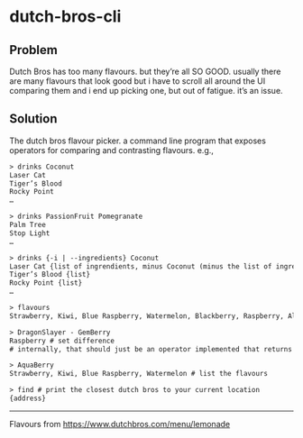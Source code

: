 # dutch-bros-cli

## Problem

Dutch Bros has too many flavours. but they’re all SO GOOD. usually there are many flavours that look good but i have to scroll all around the UI comparing them and i end up picking one, but out of fatigue. it’s an issue.

## Solution

The dutch bros flavour picker. a command line program that exposes operators for comparing and contrasting flavours. e.g.,

```txt
> drinks Coconut
Laser Cat
Tiger’s Blood
Rocky Point
…
```

```txt
> drinks PassionFruit Pomegranate
Palm Tree
Stop Light
…
```

```txt
> drinks {-i | --ingredients} Coconut
Laser Cat {list of ingrendients, minus Coconut (minus the list of ingredients specified, to show the difference. formatted as a nice table.}
Tiger’s Blood {list}
Rocky Point {list}
…
```

```txt
> flavours
Strawberry, Kiwi, Blue Raspberry, Watermelon, Blackberry, Raspberry, Almond, … (list all flavours)
```

```txt
> DragonSlayer - GemBerry
Raspberry # set difference
# internally, that should just be an operator implemented that returns a FlavourList, that could be passed as the input to another command, like drinks DragonSlayer - GemBerry
```

```txt
> AquaBerry
Strawberry, Kiwi, Blue Raspberry, Watermelon # list the flavours
```

```txt
> find # print the closest dutch bros to your current location
{address}
```

---

Flavours from <https://www.dutchbros.com/menu/lemonade>
